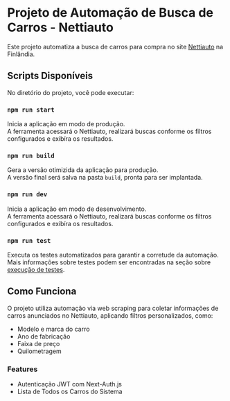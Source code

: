 # Projeto de Automação de Busca de Carros - Nettiauto

Este projeto automatiza a busca de carros para compra no site [Nettiauto](https://www.nettiauto.com/) na Finlândia.

## Scripts Disponíveis

No diretório do projeto, você pode executar:

### `npm run start`

Inicia a aplicação em modo de produção.\
A ferramenta acessará o Nettiauto, realizará buscas conforme os filtros configurados e exibíra os resultados.

### `npm run build`

Gera a versão otimizida da aplicação para produção.\
A versão final será salva na pasta `build`, pronta para ser implantada.

### `npm run dev`

Inicia a aplicação em modo de desenvolvimento.\
A ferramenta acessará o Nettiauto, realizará buscas conforme os filtros configurados e exibíra os resultados.

### `npm run test`

Executa os testes automatizados para garantir a corretude da automação.\
Mais informações sobre testes podem ser encontradas na seção sobre [execução de testes](https://facebook.github.io/create-react-app/docs/running-tests).

## Como Funciona

O projeto utiliza automação via web scraping para coletar informações de carros anunciados no Nettiauto, aplicando filtros personalizados, como:
- Modelo e marca do carro
- Ano de fabricação
- Faixa de preço
- Quilometragem

### Features

- Autenticação JWT com Next-Auth.js
- Lista de Todos os Carros do Sistema
